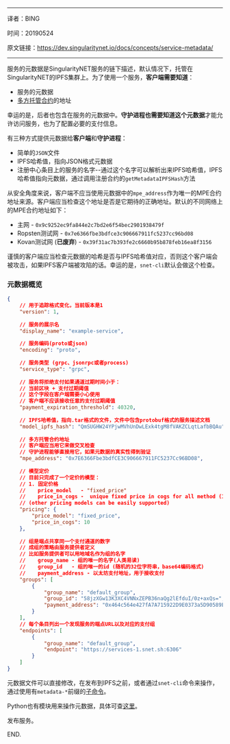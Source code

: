 ----

译者：BING

时间：20190524

原文链接：https://dev.singularitynet.io/docs/concepts/service-metadata/

----

服务的元数据是SingularityNET服务的链下描述，默认情况下，托管在SingularityNET的IPFS集群上。为了使用一个服务，**客户端需要知道**：

- 服务的元数据
- [多方托管合约](https://dev.singularitynet.io/docs/concepts/multi-party-escrow)的地址

幸运的是，后者也包含在服务的元数据中。**守护进程也需要知道这个元数据**才能允许访问服务，也为了配置必要的支付信息。

有三种方式提供元数据给**客户端**和**守护进程**：

- 简单的`JSON`文件
- IPFS哈希值，指向JSON格式元数据
- 注册中心条目上的服务的名字--通过这个名字可以解析出来IPFS哈希值，IPFS哈希值指向元数据，通过调用注册合约的`getMetadataIPFSHash`方法

从安全角度来说，客户端不应当使用元数据中的`mpe_address`作为唯一的MPE合约地址来源。客户端应当检查这个地址是否是它期待的正确地址。默认的不同网络上的MPE合约地址如下：

- 主网 - `0x9c9252ec9fa844e2c7bd2e6f54bec2901938479f`
- Ropsten测试网 - `0x7e6366fbe3bdfce3c906667911fc5237cc96bd08`
- Kovan测试网 (**已废弃**) - `0x39f31ac7b393fe2c6660b95b878feb16ea8f3156`

谨慎的客户端应当检查元数据的哈希是否与IPFS哈希值对应，否则这个客户端会被攻击，如果IPFS客户端被攻陷的话。幸运的是，`snet-cli`默认会做这个检查。

### 元数据概览

```json
{
  	// 用于追踪格式变化，当前版本是1
    "version": 1,
  
    // 服务的展示名
    "display_name": "example-service",
  
    // 服务编码(proto或json) 
    "encoding": "proto",
  
    // 服务类型 (grpc、jsonrpc或者process)
    "service_type": "grpc",
  
    // 服务将拒绝支付如果通道过期时间小于：
    // 当前区块 + 支付过期阈值
    // 这个字段在客户端需要小心使用
    // 客户端不应该接收任意的支付过期阈值
    "payment_expiration_threshold": 40320,
  
    // IPFS哈希值，指向.tar格式的文件，文件中包含protobuf格式的服务描述文档
    "model_ipfs_hash": "QmSUGHW24YPjwMVhUnDwLExk4tgM8fVAKZCLqtLafbBQAu",
  
    // 多方托管合约地址
    // 客户端应当用它来做交叉检查
    // 守护进程能够直接用它，如果元数据的真实性得到验证
    "mpe_address": "0x7E6366Fbe3bdfCE3C906667911FC5237Cc96BD08",
  
    // 模型定价
    // 目前只完成了一个定价的模型：
    // 1. 固定价格
    //    price_model   - "fixed_price"
    //    price_in_cogs -  unique fixed price in cogs for all method (1 AGI = 10^8 cogs)
    // (other pricing models can be easily supported)
    "pricing": {
        "price_model": "fixed_price",
        "price_in_cogs": 10
    },
  
    // 组是端点共享同一个支付通道的数字 
    // 成组的策略由服务提供者定义
    // 比如服务提供者可以用地域名作为组的名字 
    //    group_name - 组的唯一的名字(人类易读)
    //    group_id   - 组的唯一的id (随机的32位字符串，base64编码格式)
    //    payment_address - 以太坊支付地址，用于接收支付
    "groups": [
        {
            "group_name": "default_group",
            "group_id": "58jzXGw13K3XC4VNNxZEPB36naQg2lEfduI/0z+axQs=",
            "payment_address": "0x464c564e427fA7A715922D9E0373a5D90589E021"
        }
    ],
    // 每个条目列出一个发现服务的端点URL以及对应的支付组
    "endpoints": [
        {
            "group_name": "default_group",
            "endpoint": "https://services-1.snet.sh:6306"
        }
    ]
}
```

元数据文件可以直接修改，在发布到IPFS之前，或者通过`snet-cli`命令来操作，通过使用有`metadata-*`前缀的[子命令](http://snet-cli-docs.singularitynet.io/service.html#Sub-commands:)。

Python也有模块用来操作元数据，具体可查[这里](https://github.com/singnet/snet-cli/blob/master/snet_cli/mpe_service_metadata.py)。

发布服务。

END.